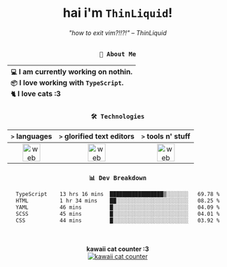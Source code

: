 <div align="center">
  
  # hai i'm `ThinLiquid`!
  ###### "how to exit vim?!!?!" – ThinLiquid
  
  ### `👤 About Me`

  | `💻`  I am currently working on **nothin**.<br/>`📦`  I love working with `TypeScript`.</br>`🐈`  I love cats :3 |
  |:---|

  
  ### `🛠️ Technologies`
  
  | `>` **languages**  | `>` **glorified text editors** | `>` **tools n' stuff** |
  |:------------------:|:------------------------------:|:----------------------:|
  | <img src="https://skillicons.dev/icons?i=ts,js,react" alt="web dev" height="40"/> | <img src="https://skillicons.dev/icons?i=vscode,neovim" alt="web dev" height="40"/> | <img src="https://skillicons.dev/icons?i=bash,git" alt="web dev" height="40"/> |
  
  ### `📊 Dev Breakdown`
  
  <!--START_SECTION:waka-->

```txt
TypeScript    13 hrs 16 mins  █████████████████▒░░░░░░░   69.78 %
HTML          1 hr 34 mins    ██░░░░░░░░░░░░░░░░░░░░░░░   08.25 %
YAML          46 mins         █░░░░░░░░░░░░░░░░░░░░░░░░   04.09 %
SCSS          45 mins         █░░░░░░░░░░░░░░░░░░░░░░░░   04.01 %
CSS           44 mins         █░░░░░░░░░░░░░░░░░░░░░░░░   03.92 %
```

<!--END_SECTION:waka-->
  
  <br/><br/>
  <b>kawaii cat counter :3</b><br/>
  [![kawaii cat counter](https://count.getloli.com/get/@ThinLiquid?theme=moebooru)](https://moe-counter.glitch.me)
</div>
